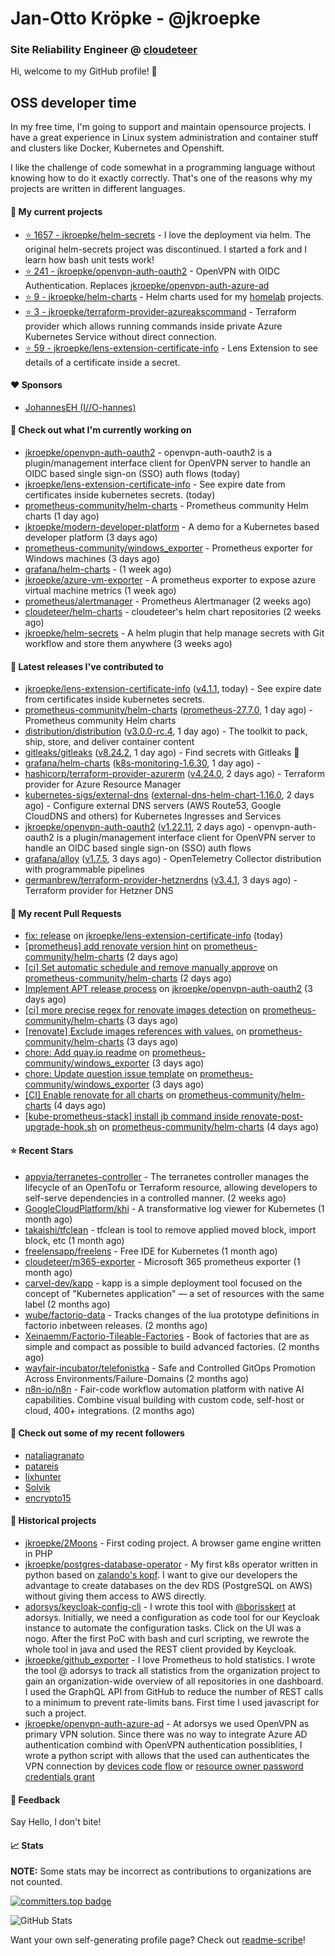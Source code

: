 # Jan-Otto Kröpke - @jkroepke
### Site Reliability Engineer @ [cloudeteer](https://cloudeteer.de/)

Hi, welcome to my GitHub profile! 👋

## OSS developer time
In my free time, I'm going to support and maintain opensource projects. I have a great experience in Linux system administration and container stuff and clusters like Docker, Kubernetes and Openshift.

I like the challenge of code somewhat in a programming language without knowing how to do it exactly correctly. That's one of the reasons why my projects are written in different languages.

#### 🌱 My current projects
- [⭐️ 1657 - jkroepke/helm-secrets](https://github.com/jkroepke/helm-secrets) - I love the deployment via helm. The original helm-secrets project was discontinued. I started a fork and I learn how bash unit tests work!
- [⭐️ 241 - jkroepke/openvpn-auth-oauth2](https://github.com/jkroepke/openvpn-auth-oauth2) - OpenVPN with OIDC Authentication. Replaces  [jkroepke/openvpn-auth-azure-ad](https://github.com/jkroepke/openvpn-auth-azure-ad) 
- [⭐️ 9 - jkroepke/helm-charts](https://github.com/jkroepke/helm-charts) - Helm charts used for my [homelab](https://github.com/jkroepke/homelab) projects.
- [⭐️ 3 - jkroepke/terraform-provider-azureakscommand](https://github.com/jkroepke/terraform-provider-azureakscommand) - Terraform provider which allows running commands inside private Azure Kubernetes Service without direct connection.
- [⭐️ 59 - jkroepke/lens-extension-certificate-info](https://github.com/jkroepke/lens-extension-certificate-info) - Lens Extension to see details of a certificate inside a secret.

#### ❤️ Sponsors

- [JohannesEH (I//O-hannes)](https://github.com/JohannesEH)


#### 👷 Check out what I'm currently working on

- [jkroepke/openvpn-auth-oauth2](https://github.com/jkroepke/openvpn-auth-oauth2) - openvpn-auth-oauth2 is a plugin/management interface client for OpenVPN server to handle an OIDC based single sign-on (SSO) auth flows (today)
- [jkroepke/lens-extension-certificate-info](https://github.com/jkroepke/lens-extension-certificate-info) - See expire date from certificates inside kubernetes secrets. (today)
- [prometheus-community/helm-charts](https://github.com/prometheus-community/helm-charts) - Prometheus community Helm charts (1 day ago)
- [jkroepke/modern-developer-platform](https://github.com/jkroepke/modern-developer-platform) - A demo for a Kubernetes based developer platform (3 days ago)
- [prometheus-community/windows_exporter](https://github.com/prometheus-community/windows_exporter) - Prometheus exporter for Windows machines (3 days ago)
- [grafana/helm-charts](https://github.com/grafana/helm-charts) -  (1 week ago)
- [jkroepke/azure-vm-exporter](https://github.com/jkroepke/azure-vm-exporter) - A prometheus exporter to expose azure virtual machine metrics (1 week ago)
- [prometheus/alertmanager](https://github.com/prometheus/alertmanager) - Prometheus Alertmanager (2 weeks ago)
- [cloudeteer/helm-charts](https://github.com/cloudeteer/helm-charts) - cloudeteer's helm chart repositories (2 weeks ago)
- [jkroepke/helm-secrets](https://github.com/jkroepke/helm-secrets) - A helm plugin that help manage secrets with Git workflow and store them anywhere (3 weeks ago)

#### 🔭 Latest releases I've contributed to

- [jkroepke/lens-extension-certificate-info](https://github.com/jkroepke/lens-extension-certificate-info) ([v4.1.1](https://github.com/jkroepke/lens-extension-certificate-info/releases/tag/v4.1.1), today) - See expire date from certificates inside kubernetes secrets.
- [prometheus-community/helm-charts](https://github.com/prometheus-community/helm-charts) ([prometheus-27.7.0](https://github.com/prometheus-community/helm-charts/releases/tag/prometheus-27.7.0), 1 day ago) - Prometheus community Helm charts
- [distribution/distribution](https://github.com/distribution/distribution) ([v3.0.0-rc.4](https://github.com/distribution/distribution/releases/tag/v3.0.0-rc.4), 1 day ago) - The toolkit to pack, ship, store, and deliver container content
- [gitleaks/gitleaks](https://github.com/gitleaks/gitleaks) ([v8.24.2](https://github.com/gitleaks/gitleaks/releases/tag/v8.24.2), 1 day ago) - Find secrets with Gitleaks 🔑
- [grafana/helm-charts](https://github.com/grafana/helm-charts) ([k8s-monitoring-1.6.30](https://github.com/grafana/helm-charts/releases/tag/k8s-monitoring-1.6.30), 1 day ago) - 
- [hashicorp/terraform-provider-azurerm](https://github.com/hashicorp/terraform-provider-azurerm) ([v4.24.0](https://github.com/hashicorp/terraform-provider-azurerm/releases/tag/v4.24.0), 2 days ago) - Terraform provider for Azure Resource Manager
- [kubernetes-sigs/external-dns](https://github.com/kubernetes-sigs/external-dns) ([external-dns-helm-chart-1.16.0](https://github.com/kubernetes-sigs/external-dns/releases/tag/external-dns-helm-chart-1.16.0), 2 days ago) - Configure external DNS servers (AWS Route53, Google CloudDNS and others) for Kubernetes Ingresses and Services
- [jkroepke/openvpn-auth-oauth2](https://github.com/jkroepke/openvpn-auth-oauth2) ([v1.22.11](https://github.com/jkroepke/openvpn-auth-oauth2/releases/tag/v1.22.11), 2 days ago) - openvpn-auth-oauth2 is a plugin/management interface client for OpenVPN server to handle an OIDC based single sign-on (SSO) auth flows
- [grafana/alloy](https://github.com/grafana/alloy) ([v1.7.5](https://github.com/grafana/alloy/releases/tag/v1.7.5), 3 days ago) - OpenTelemetry Collector distribution with programmable pipelines
- [germanbrew/terraform-provider-hetznerdns](https://github.com/germanbrew/terraform-provider-hetznerdns) ([v3.4.1](https://github.com/germanbrew/terraform-provider-hetznerdns/releases/tag/v3.4.1), 3 days ago) - Terraform provider for Hetzner DNS

#### 🔨 My recent Pull Requests

- [fix: release](https://github.com/jkroepke/lens-extension-certificate-info/pull/11) on [jkroepke/lens-extension-certificate-info](https://github.com/jkroepke/lens-extension-certificate-info) (today)
- [[prometheus] add renovate version hint](https://github.com/prometheus-community/helm-charts/pull/5465) on [prometheus-community/helm-charts](https://github.com/prometheus-community/helm-charts) (2 days ago)
- [[ci] Set automatic schedule and remove manually approve](https://github.com/prometheus-community/helm-charts/pull/5463) on [prometheus-community/helm-charts](https://github.com/prometheus-community/helm-charts) (2 days ago)
- [Implement APT release process](https://github.com/jkroepke/openvpn-auth-oauth2/pull/445) on [jkroepke/openvpn-auth-oauth2](https://github.com/jkroepke/openvpn-auth-oauth2) (3 days ago)
- [[ci] more precise regex for renovate images detection](https://github.com/prometheus-community/helm-charts/pull/5461) on [prometheus-community/helm-charts](https://github.com/prometheus-community/helm-charts) (3 days ago)
- [[renovate] Exclude images references with values.](https://github.com/prometheus-community/helm-charts/pull/5457) on [prometheus-community/helm-charts](https://github.com/prometheus-community/helm-charts) (3 days ago)
- [chore: Add quay.io readme](https://github.com/prometheus-community/windows_exporter/pull/1946) on [prometheus-community/windows_exporter](https://github.com/prometheus-community/windows_exporter) (3 days ago)
- [chore: Update question issue template](https://github.com/prometheus-community/windows_exporter/pull/1945) on [prometheus-community/windows_exporter](https://github.com/prometheus-community/windows_exporter) (3 days ago)
- [[CI] Enable renovate for all charts](https://github.com/prometheus-community/helm-charts/pull/5437) on [prometheus-community/helm-charts](https://github.com/prometheus-community/helm-charts) (4 days ago)
- [[kube-prometheus-stack] install jb command inside renovate-post-upgrade-hook.sh](https://github.com/prometheus-community/helm-charts/pull/5434) on [prometheus-community/helm-charts](https://github.com/prometheus-community/helm-charts) (4 days ago)

#### ⭐ Recent Stars

- [appvia/terranetes-controller](https://github.com/appvia/terranetes-controller) - The terranetes controller manages the lifecycle of an OpenTofu or Terraform resource, allowing developers to self-serve dependencies in a controlled manner. (2 weeks ago)
- [GoogleCloudPlatform/khi](https://github.com/GoogleCloudPlatform/khi) - A transformative log viewer for Kubernetes (1 month ago)
- [takaishi/tfclean](https://github.com/takaishi/tfclean) - tfclean is tool to remove applied moved block, import block, etc (1 month ago)
- [freelensapp/freelens](https://github.com/freelensapp/freelens) - Free IDE for Kubernetes (1 month ago)
- [cloudeteer/m365-exporter](https://github.com/cloudeteer/m365-exporter) - Microsoft 365 prometheus exporter (1 month ago)
- [carvel-dev/kapp](https://github.com/carvel-dev/kapp) - kapp is a simple deployment tool focused on the concept of "Kubernetes application" — a set of resources with the same label (2 months ago)
- [wube/factorio-data](https://github.com/wube/factorio-data) - Tracks changes of the lua prototype definitions in factorio inbetween releases. (2 months ago)
- [Xeinaemm/Factorio-Tileable-Factories](https://github.com/Xeinaemm/Factorio-Tileable-Factories) - Book of factories that are as simple and compact as possible to build advanced factories. (2 months ago)
- [wayfair-incubator/telefonistka](https://github.com/wayfair-incubator/telefonistka) - Safe and Controlled GitOps Promotion Across Environments/Failure-Domains (2 months ago)
- [n8n-io/n8n](https://github.com/n8n-io/n8n) - Fair-code workflow automation platform with native AI capabilities. Combine visual building with custom code, self-host or cloud, 400+ integrations. (2 months ago)

#### 👯 Check out some of my recent followers

- [nataliagranato](https://github.com/nataliagranato)
- [patareis](https://github.com/patareis)
- [lixhunter](https://github.com/lixhunter)
- [Solvik](https://github.com/Solvik)
- [encrypto15](https://github.com/encrypto15)

#### 📜 Historical projects
- [jkroepke/2Moons](https://github.com/jkroepke/2Moons) - First coding project. A browser game engine written in PHP
- [jkroepke/postgres-database-operator](https://github.com/jkroepke/postgres-database-operator) - My first k8s operator written in python based on [zalando's kopf](https://github.com/zalando-incubator/kopf). I want to give our developers the advantage to create databases on the dev RDS (PostgreSQL on AWS) without giving them access to AWS directly.
- [adorsys/keycloak-config-cli](https://github.com/adorsys/keycloak-config-cli) - I wrote this tool with [@borisskert](https://github.com/borisskert) at adorsys. Initially, we need a configuration as code tool for our Keycloak instance to automate the configuration tasks. Click on the UI was a nogo. After the first PoC with bash and curl scripting, we rewrote the whole tool in java and used the REST client provided by Keycloak.
- [jkroepke/github_exporter](https://github.com/jkroepke/github_exporter) - I love Prometheus to hold statistics. I wrote the tool @ adorsys to track all statistics from the organization project to gain an organization-wide overview of all repositories in one dashboard. I used the GraphQL API from GitHub to reduce the number of REST calls to a minimum to prevent rate-limits bans. First time I used javascript for such a project.
- [jkroepke/openvpn-auth-azure-ad](https://github.com/jkroepke/openvpn-auth-azure-ad) - At adorsys we used OpenVPN as primary VPN solution. Since there was no way to integrate Azure AD authentication combind with OpenVPN authentication possiblities, I wrote a python script with allows that the used can authenticates the VPN connection by [devices code flow](https://docs.microsoft.com/en-us/azure/active-directory/develop/v2-oauth2-device-code) or [resource owner password credentials grant](https://docs.microsoft.com/en-us/azure/active-directory/develop/v2-oauth-ropc)

#### 💬 Feedback

Say Hello, I don't bite!

#### 📈 Stats

**NOTE:** Some stats may be incorrect as contributions to organizations
are not counted.

[![committers.top badge](https://user-badge.committers.top/germany/jkroepke.svg)](https://user-badge.committers.top/germany/jkroepke)

![GitHub Stats](https://github-readme-stats.vercel.app/api?username=jkroepke&count_private=false&theme=tokyonight&show_icons=true)

Want your own self-generating profile page? Check out [readme-scribe](https://github.com/muesli/readme-scribe)!
